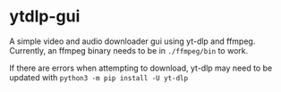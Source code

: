 # ytdlp-gui

A simple video and audio downloader gui using yt-dlp and ffmpeg.
Currently, an ffmpeg binary needs to be in `./ffmpeg/bin` to work.

If there are errors when attempting to download, yt-dlp may need to be updated with `python3 -m pip install -U yt-dlp`
